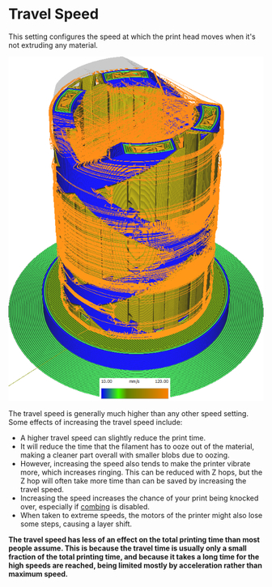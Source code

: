 Travel Speed
====
This setting configures the speed at which the print head moves when it's not extruding any material.

![Various structures printed at different speeds](images/speed_difference.png)

The travel speed is generally much higher than any other speed setting. Some effects of increasing the travel speed include:
* A higher travel speed can slightly reduce the print time.
* It will reduce the time that the filament has to ooze out of the material, making a cleaner part overall with smaller blobs due to oozing.
* However, increasing the speed also tends to make the printer vibrate more, which increases ringing. This can be reduced with Z hops, but the Z hop will often take more time than can be saved by increasing the travel speed.
* Increasing the speed increases the chance of your print being knocked over, especially if [combing](retraction_combing.md) is disabled.
* When taken to extreme speeds, the motors of the printer might also lose some steps, causing a layer shift.

**The travel speed has less of an effect on the total printing time than most people assume. This is because the travel time is usually only a small fraction of the total printing time, and because it takes a long time for the high speeds are reached, being limited mostly by acceleration rather than maximum speed.**